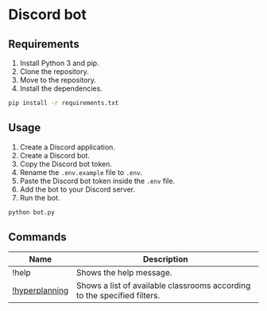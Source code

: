 # Discord bot

## Requirements

1. Install Python 3 and pip.
2. Clone the repository.
3. Move to the repository.
4. Install the dependencies.
```bash
pip install -r requirements.txt
```

## Usage
1. Create a Discord application.
2. Create a Discord bot.
3. Copy the Discord bot token.
4. Rename the `.env.example` file to `.env`.
5. Paste the Discord bot token inside the `.env` file.
6. Add the bot to your Discord server.
7. Run the bot.
```bash
python bot.py
```

## Commands

| Name                                      | Description                                                              |
|-------------------------------------------|--------------------------------------------------------------------------|
| !help                                     | Shows the help message.                                                  |
| [!hyperplanning](hyperplanning/README.md) | Shows a list of available classrooms according to the specified filters. |
